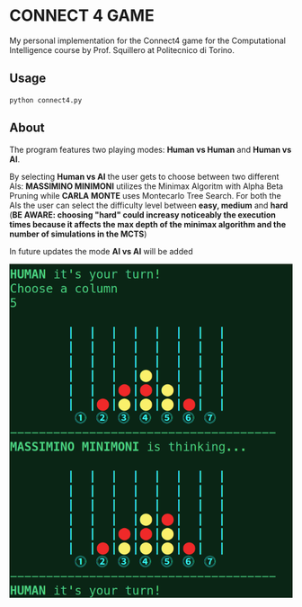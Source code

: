 # CONNECT 4 GAME

My personal implementation for the Connect4 game for the Computational Intelligence course by Prof. Squillero at Politecnico di Torino.

## Usage

```
python connect4.py
```

## About
The program features two playing modes: **Human vs Human** and **Human vs AI**.

By selecting **Human vs AI** the user gets to choose between two different AIs: **MASSIMINO MINIMONI** utilizes the Minimax Algoritm with Alpha Beta Pruning while **CARLA MONTE** uses Montecarlo Tree Search. For both the AIs the user can select the difficulty level between **easy, medium** and **hard** (**BE AWARE: choosing "hard" could increasy noticeably the execution times because it affects the max depth of the minimax algorithm and the number of simulations in the MCTS**)

In future updates the mode **AI vs AI** will be added

![Screenshot](./Screenshot_20211122_235429.png)
